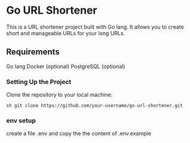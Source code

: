 # Go URL Shortener

This is a URL shortener project built with Go lang. It allows you to create short and manageable URLs for your long URLs.

## Requirements
Go lang
Docker (optional)
PostgreSQL (optional)

### Setting Up the Project
Clone the repository to your local machine:

```
sh git clone https://github.com/your-username/go-url-shortener.git
```

### env setup

create a file .env and copy the the content of .env.example

